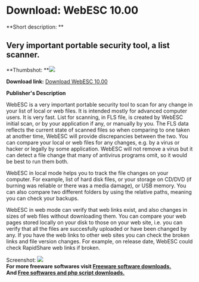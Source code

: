 # Download: WebESC 10.00

**Short description: **

## Very important portable security tool, a list scanner.

  
**Thumbshot: **![](http://www.freewarefiles.com/screenshot/webesc_md.jpg)   
  
**Download link:** [Download WebESC 10.00](http://freesoftwares.boysofts.com/WebESC_program_24653.html)  
  

**Publisher's Description**  
  

WebESC is a very important portable security tool to scan for any change in
your list of local or web files. It is intended mostly for advanced computer
users. It is very fast. List for scanning, in FLS file, is created by WebESC
initial scan, or by your application if any, or manually by you. The FLS data
reflects the current state of scanned files so when comparing to one taken at
another time, WebESC will provide discrepancies between the two. You can
compare your local or web files for any changes, e.g. by a virus or hacker or
legally by some application. WebESC will not remove a virus but it can detect
a file change that many of antivirus programs omit, so it would be best to run
them both.

WebESC in local mode helps you to track the file changes on your computer. For
example, list of hard disk files, or your storage on CD/DVD (if burning was
reliable or there was a media damage), or USB memory. You can also compare two
different folders by using the relative paths, meaning you can check your
backups.

WebESC in web mode can verify that web links exist, and also changes in sizes
of web files without downloading them. You can compare your web pages stored
locally on your disk to those on your web site, i.e. you can verify that all
the files are succesfully uploaded or have been changed by any. If you have
the web links to other web sites you can check the broken links and file
version changes. For example, on release date, WebESC could check RapidShare
web links if broken.

  
  
Screenshot: ![](http://www.freewarefiles.com/screenshot/webesc.jpg)  
**For more freeware softwares visit [Freeware software downloads.](http://freesoftwares.boysofts.com/)**   
**And [Free softwares and php script downloads.](http://www.boysofts.com/)**

